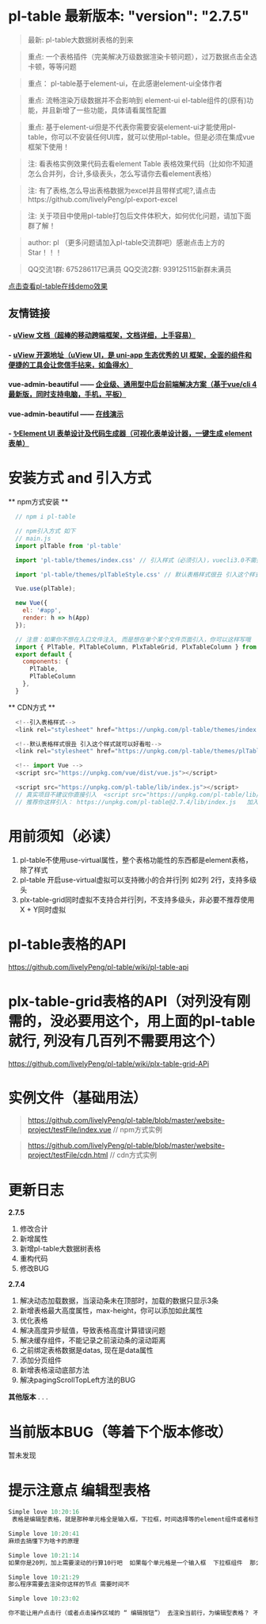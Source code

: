 # pl-table  最新版本: "version": "2.7.5"
> 最新: pl-table大数据树表格的到来

> 重点: 一个表格插件（完美解决万级数据渲染卡顿问题），过万数据点击全选卡顿，等等问题

> 重点： pl-table基于element-ui，在此感谢element-ui全体作者

> 重点:  流畅渲染万级数据并不会影响到 element-ui el-table组件的(原有)功能，并且新增了一些功能，具体请看属性配置

> 重点: 基于element-ui但是不代表你需要安装element-ui才能使用pl-table，你可以不安装任何UI库，就可以使用pl-table。但是必须在集成vue框架下使用！

> 注: 看表格实例效果代码去看element Table 表格效果代码（比如你不知道怎么合并列，合计,多级表头，怎么写请你去看element表格）

> 注: 有了表格,怎么导出表格数据为excel并且带样式呢?,请点击https://github.com/livelyPeng/pl-export-excel

> 注:  关于项目中使用pl-table打包后文件体积大，如何优化问题，请加下面群了解！

> author: pl （更多问题请加入pl-table交流群吧）感谢点击上方的Star！！！

> QQ交流1群: 675286117已满员
> QQ交流2群: 939125115新群未满员

[点击查看pl-table在线demo效果](https://livelypeng.github.io/pl-table/website-project/dist/index.html)

## 友情链接

#### - [uView 文档（超棒的移动跨端框架，文档详细，上手容易）](https://uviewui.com/)

#### - [uView 开源地址（uView UI，是 uni-app 生态优秀的 UI 框架，全面的组件和便捷的工具会让您信手拈来，如鱼得水）](https://github.com/YanxinNet/uView)

#### **vue-admin-beautiful** —— [企业级、通用型中后台前端解决方案（基于vue/cli 4 最新版，同时支持电脑，手机，平板）](https://github.com/chuzhixin/vue-admin-beautiful)

#### **vue-admin-beautiful** —— [在线演示](http://beautiful.panm.cn/vue-admin-beautiful/#/index)

#### - [✨Element UI 表单设计及代码生成器（可视化表单设计器，一键生成 element 表单）](https://github.com/JakHuang/form-generator)

# 安装方式 and 引入方式
  ** npm方式安装 **
``` javascript
  // npm i pl-table

  // npm引入方式 如下
  // main.js
  import plTable from 'pl-table'

  import 'pl-table/themes/index.css' // 引入样式（必须引入)，vuecli3.0不需要配置，cli2.0请查看webpack是否配置了url-loader对woff，ttf文件的引用,不配置会报错哦

  import 'pl-table/themes/plTableStyle.css' // 默认表格样式很丑 引入这个样式就可以好看啦（如果你不喜欢这个样式，就不要引入，不引入就跟ele表格样式一样）

  Vue.use(plTable);

  new Vue({
    el: '#app',
    render: h => h(App)
  });

  // 注意：如果你不想在入口文件注入, 而是想在单个某个文件页面引入，你可以这样写哦
  import { PlTable, PlTableColumn, PlxTableGrid, PlxTableColumn } from 'pl-table';
  export default {
    components: {
      PlTable,
      PlTableColumn
    },
  }
```

  ** CDN方式 **
``` javascript
  <!--引入表格样式-->
  <link rel="stylesheet" href="https://unpkg.com/pl-table/themes/index.css">

  <!--默认表格样式很丑 引入这个样式就可以好看啦-->
  <link rel="stylesheet" href="https://unpkg.com/pl-table/themes/plTableStyle.css">

  <!-- import Vue -->
  <script src="https://unpkg.com/vue/dist/vue.js"></script>

  <script src="https://unpkg.com/pl-table/lib/index.js"></script>
  // 真实项目不建议你直接引入  <script src="https://unpkg.com/pl-table/lib/index.js"></script>这样去引如会直接下最新版本，如果你的项目打包发     // 布了，然后遇见pl-table大更新 你可能项目会报错。
  // 推荐你这样引入： https://unpkg.com/pl-table@2.7.4/lib/index.js   加入版本号！
```


# 用前须知（必读）
   1. pl-table不使用use-virtual属性，整个表格功能性的东西都是element表格，除了样式
   2. pl-table 开启use-virtual虚拟可以支持微小的合并行|列 如2列 2行，支持多级头
   3. plx-table-grid同时虚拟不支持合并行|列，不支持多级头，非必要不推荐使用X + Y同时虚拟

# pl-table表格的API
  https://github.com/livelyPeng/pl-table/wiki/pl-table-api

# plx-table-grid表格的API（对列没有刚需的，没必要用这个，用上面的pl-table就行, 列没有几百列不需要用这个）
  https://github.com/livelyPeng/pl-table/wiki/plx-table-grid-APi

# 实例文件（基础用法）
>  https://github.com/livelyPeng/pl-table/blob/master/website-project/testFile/index.vue // npm方式实例

>  https://github.com/livelyPeng/pl-table/blob/master/website-project/testFile/cdn.html // cdn方式实例


# 更新日志
**2.7.5**
1. 修改合计
2. 新增属性
3. 新增pl-table大数据树表格
4. 重构代码
5. 修改BUG


**2.7.4**
1. 解决动态加载数据，当滚动条未在顶部时，加载的数据只显示3条
2. 新增表格最大高度属性，max-height，你可以添加如此属性
3. 优化表格
4. 解决高度异步赋值，导致表格高度计算错误问题
5. 解决缓存组件，不能记录之前滚动条的滚动距离
6. 之前绑定表格数据是datas, 现在是data属性
7. 添加分页组件
8. 新增表格滚动底部方法
9. 解决pagingScrollTopLeft方法的BUG

 **其他版本**
 .
 .
 .

# 当前版本BUG（等着下个版本修改）
 暂未发现

# 提示注意点 编辑型表格
``` javascript
Simple love 10:20:16
 表格是编辑型表格，就是那种单元格全是输入框，下拉框，时间选择等的element组件或者标签或者其他UI库组件。对于编辑型表格，不要一次性加载出来

Simple love 10:20:41
麻烦去搞懂下为啥卡的原理

Simple love 10:21:14
如果你是20列，加上需要滚动的行算10行吧  如果每个单元格是一个输入框  下拉框组件  那么你使用的组件里面还有节点，你使用一个下拉框啥的组件，自己去看看有多少节点元素吧。   自己想想  你这一屏 多少节点

Simple love 10:21:29
那么程序需要去渲染你这样的节点 需要时间不

Simple love 10:23:02

你不能让用户点击行（或者点击操作区域的 “ 编辑按钮”） 去渲染当前行，为编辑型表格？ 不能从产品上去解决？  就是不要让它一出来就是全部渲染输入框 编辑型表格
```

